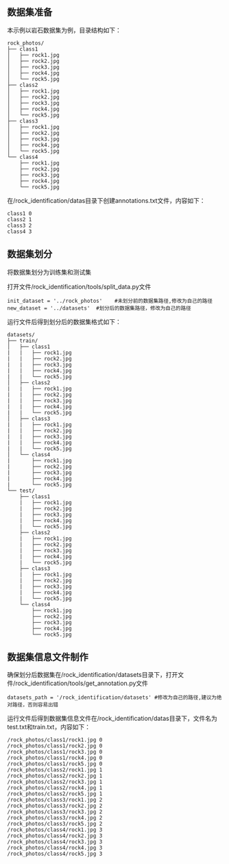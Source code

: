 ## 数据集准备

本示例以岩石数据集为例，目录结构如下：
```
rock_photos/
├── class1
│   ├── rock1.jpg
│   ├── rock2.jpg
│   ├── rock3.jpg
│   ├── rock4.jpg
│   └── rock5.jpg
├── class2
│   ├── rock1.jpg
│   ├── rock2.jpg
│   ├── rock3.jpg
│   ├── rock4.jpg
│   └── rock5.jpg
├── class3
│   ├── rock1.jpg
│   ├── rock2.jpg
│   ├── rock3.jpg
│   ├── rock4.jpg
│   └── rock5.jpg
└── class4
    ├── rock1.jpg
    ├── rock2.jpg
    ├── rock3.jpg
    ├── rock4.jpg
    └── rock5.jpg
```
在/rock_identification/datas目录下创建annotations.txt文件，内容如下：
```
class1 0
class2 1
class3 2
class4 3
```

## 数据集划分
将数据集划分为训练集和测试集

打开文件/rock_identification/tools/split_data.py文件

```
init_dataset = '../rock_photos'    #未划分前的数据集路径,修改为自己的路径
new_dataset = '../datasets'  #划分后的数据集路径，修改为自己的路径
```
运行文件后得到划分后的数据集格式如下：
```
datasets/
├── train/
│   ├── class1
|   |   ├── rock1.jpg
|   |   ├── rock2.jpg
|   |   ├── rock3.jpg
|   |   ├── rock4.jpg
|   |   └── rock5.jpg
│   ├── class2
|   |   ├── rock1.jpg
|   |   ├── rock2.jpg
|   |   ├── rock3.jpg
|   |   ├── rock4.jpg
|   |   └── rock5.jpg
│   ├── class3
|   |   ├── rock1.jpg
|   |   ├── rock2.jpg
|   |   ├── rock3.jpg
|   |   ├── rock4.jpg
|   |   └── rock5.jpg
│   └── class4
|       ├── rock1.jpg
|       ├── rock2.jpg
|       ├── rock3.jpg
|       ├── rock4.jpg
|       └── rock5.jpg
└── test/
    ├── class1
    |   ├── rock1.jpg
    |   ├── rock2.jpg
    |   ├── rock3.jpg
    |   ├── rock4.jpg
    |   └── rock5.jpg
    ├── class2
    |   ├── rock1.jpg
    |   ├── rock2.jpg
    |   ├── rock3.jpg
    |   ├── rock4.jpg
    |   └── rock5.jpg
    ├── class3
    |   ├── rock1.jpg
    |   ├── rock2.jpg
    |   ├── rock3.jpg
    |   ├── rock4.jpg
    |   └── rock5.jpg
    └── class4
        ├── rock1.jpg
        ├── rock2.jpg
        ├── rock3.jpg
        ├── rock4.jpg
        └── rock5.jpg
```

## 数据集信息文件制作

确保划分后数据集在/rock_identification/datasets目录下，打开文件/rock_identification/tools/get_annotation.py文件
```
datasets_path = '/rock_identification/datasets' #修改为自己的路径,建议为绝对路径，否则容易出错
```
运行文件后得到数据集信息文件在/rock_identification/datas目录下，文件名为test.txt和train.txt，内容如下：
```
/rock_photos/class1/rock1.jpg 0
/rock_photos/class1/rock2.jpg 0
/rock_photos/class1/rock3.jpg 0
/rock_photos/class1/rock4.jpg 0
/rock_photos/class1/rock5.jpg 0
/rock_photos/class2/rock1.jpg 1
/rock_photos/class2/rock2.jpg 1
/rock_photos/class2/rock3.jpg 1
/rock_photos/class2/rock4.jpg 1
/rock_photos/class2/rock5.jpg 1
/rock_photos/class3/rock1.jpg 2
/rock_photos/class3/rock2.jpg 2
/rock_photos/class3/rock3.jpg 2
/rock_photos/class3/rock4.jpg 2
/rock_photos/class3/rock5.jpg 2
/rock_photos/class4/rock1.jpg 3
/rock_photos/class4/rock2.jpg 3
/rock_photos/class4/rock3.jpg 3
/rock_photos/class4/rock4.jpg 3
/rock_photos/class4/rock5.jpg 3
```

